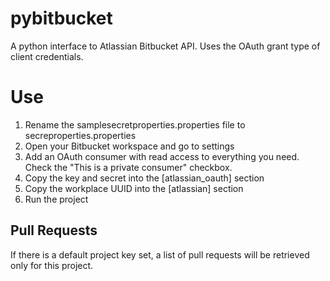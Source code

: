 # pybitbucket
A python interface to Atlassian Bitbucket API. Uses the OAuth grant type of client credentials.

# Use
1. Rename the samplesecretproperties.properties file to secreproperties.properties
2. Open your Bitbucket workspace and go to settings
3. Add an OAuth consumer with read access to everything you need. Check the "This is a private consumer" checkbox.
4. Copy the key and secret into the [atlassian_oauth] section
5. Copy the workplace UUID into the [atlassian] section
6. Run the project

## Pull Requests
If there is a default project key set, a list of pull requests will be retrieved only for this project.


